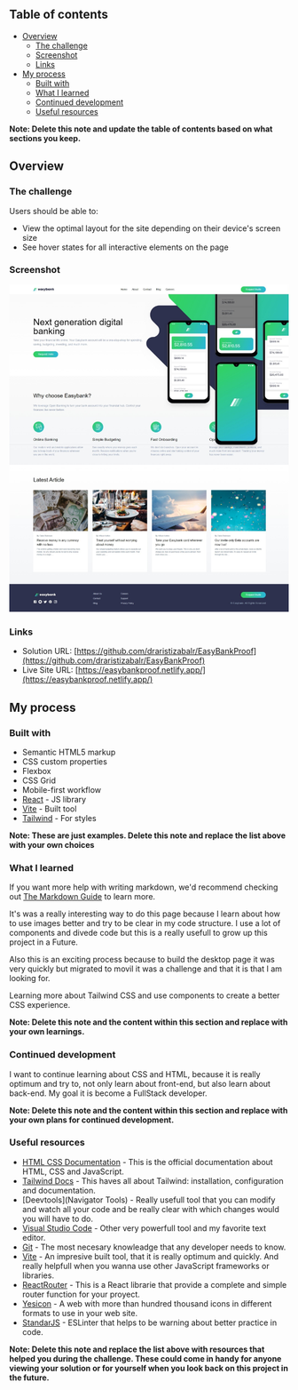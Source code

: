 ## Table of contents

- [Overview](#overview)
  - [The challenge](#the-challenge)
  - [Screenshot](#screenshot)
  - [Links](#links)
- [My process](#my-process)
  - [Built with](#built-with)
  - [What I learned](#what-i-learned)
  - [Continued development](#continued-development)
  - [Useful resources](#useful-resources)

**Note: Delete this note and update the table of contents based on what sections you keep.**

## Overview

### The challenge

Users should be able to:

- View the optimal layout for the site depending on their device's screen size
- See hover states for all interactive elements on the page

### Screenshot

![PageScreenshot](./public/screenshots/Screenshot.jpg)

### Links

- Solution URL: [https://github.com/draristizabalr/EasyBankProof](https://github.com/draristizabalr/EasyBankProof)
- Live Site URL: [https://easybankproof.netlify.app/](https://easybankproof.netlify.app/)

## My process

### Built with

- Semantic HTML5 markup
- CSS custom properties
- Flexbox
- CSS Grid
- Mobile-first workflow
- [React](https://reactjs.org/) - JS library
- [Vite](https://vitejs.dev/) - Built tool
- [Tailwind](https://tailwindcss.com/) - For styles

**Note: These are just examples. Delete this note and replace the list above with your own choices**

### What I learned

If you want more help with writing markdown, we'd recommend checking out [The Markdown Guide](https://www.markdownguide.org/) to learn more.

It's was a really interesting way to do this page because I learn about how to use images better and try to be clear in my code structure. I use a lot of components and divede code but this is a really usefull to grow up this project in a Future.

Also this is an exciting process because to build the desktop page it was very quickly but migrated to movil it was a challenge and that it is that I am looking for.

Learning more about Tailwind CSS and use components to create a better CSS experience.

**Note: Delete this note and the content within this section and replace with your own learnings.**

### Continued development

I want to continue learning about CSS and HTML, because it is really optimum and try to, not only learn about front-end, but also learn about back-end. My goal it is become a FullStack developer.

**Note: Delete this note and the content within this section and replace with your own plans for continued development.**

### Useful resources

- [HTML CSS Documentation](https://developer.mozilla.org/es/) - This is the official documentation about HTML, CSS and JavaScript.
- [Tailwind Docs](https://tailwindcss.com/docs/) - This haves all about Tailwind: installation, configuration and documentation.
- [Deevtools](Navigator Tools) - Really usefull tool that you can modify and watch all your code and be really clear with which changes would you will have to do.
- [Visual Studio Code](https://code.visualstudio.com) - Other very powerfull tool and my favorite text editor.
- [Git](https://www.git-scm.com/) - The most necesary knowleadge that any developer needs to know.
- [Vite](https://vitejs.dev/) - An impresive built tool, that it is really optimum and quickly. And really helpfull when you wanna use other JavaScript frameworks or libraries.
- [ReactRouter](https://reactrouter.com/) - This is a React librarie that provide a complete and simple router function for your proyect.
- [Yesicon](https://yesicon.app/) - A web with more than hundred thousand icons in different formats to use in your web site.
- [StandarJS](https://standardjs.com/) - ESLinter that helps to be warning about better practice in code.

**Note: Delete this note and replace the list above with resources that helped you during the challenge. These could come in handy for anyone viewing your solution or for yourself when you look back on this project in the future.**
